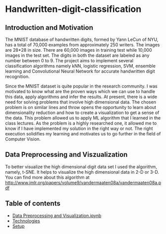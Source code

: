 # Handwritten-digit-classification
## Introduction and Motivation
The MNIST database of handwritten digits, formed by Yann LeCun of NYU, has a total of 70,000 examples from approximately 250 writers. The images are 28*28 in size. There are 60,000 images in training test while 10,000 images in the test set. The digits in both the dataset are labeled as any number between 0 to 9. The project aims to implement several classification algorithms namely kNN, logistic regression, SVM, ensemble learning and Convolutional Neural Network for accurate handwritten digit recognition. 

Since the MNIST dataset is quite popular in the research community. I was motivated to know what are the proven ways which we can use to handle this data, apply algorithms and infer the results. At present, there is a wide need for solving problems that involve high dimensional data. The chosen problem is on similar lines and throw opens the opportunity to learn about dimensionality reduction and how to create a visualization to get a sense of the data. This problem allowed us to apply ML algorithm that I learned in the class lectures. As the problem is a highly researched one, it allowed me to know if I have implemented my solution in the right way or not. The right execution solidifies my learning and motivates us to go further in the field of Computer Vision.

## Data Preprocessing and Viszualization
To better visualize the high dimensional digit data set I used the algorithm, namely, t-SNE. It helps to visualize the high dimensional data in 2-D or 3-D. You can find more about this algorithm at http://www.jmlr.org/papers/volume9/vandermaaten08a/vandermaaten08a.pdf


## Table of contents
* [Data Preprocessing and Visualization.ipynb](#general-info)
* [Technologies](#technologies)
* [Setup](#setup)


